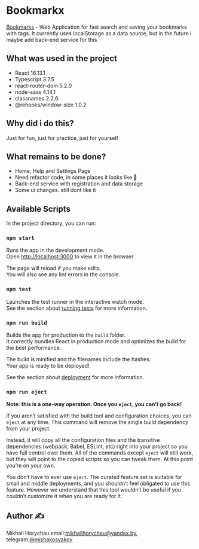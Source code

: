 # Bookmarkx
> 
[Bookmarks](https://bookmarkx.netlify.app/) - Web Application for fast search and saving your bookmarks with tags.
It currently uses localStorage as a data source, but in the future i maybe add back-end service for this


## What was used in the project
* React 16.13.1
* Typescript 3.7.5
* react-router-dom 5.2.0
* node-sass 4.14.1
* classnames 2.2.6
* @rehooks/window-size 1.0.2

## Why did i do this?
Just for fun, just for practice, just for yourself

## What remains to be done?
* Home, Help and Settings Page
* Need refactor code, in some places it looks like :shit:
* Back-end service with registration and data storage
* Some ui changes. still dont like it

## Available Scripts

In the project directory, you can run:

### `npm start`

Runs the app in the development mode.<br />
Open [http://localhost:3000](http://localhost:3000) to view it in the browser.

The page will reload if you make edits.<br />
You will also see any lint errors in the console.

### `npm test`

Launches the test runner in the interactive watch mode.<br />
See the section about [running tests](https://facebook.github.io/create-react-app/docs/running-tests) for more information.

### `npm run build`

Builds the app for production to the `build` folder.<br />
It correctly bundles React in production mode and optimizes the build for the best performance.

The build is minified and the filenames include the hashes.<br />
Your app is ready to be deployed!

See the section about [deployment](https://facebook.github.io/create-react-app/docs/deployment) for more information.

### `npm run eject`

**Note: this is a one-way operation. Once you `eject`, you can’t go back!**

If you aren’t satisfied with the build tool and configuration choices, you can `eject` at any time. This command will remove the single build dependency from your project.

Instead, it will copy all the configuration files and the transitive dependencies (webpack, Babel, ESLint, etc) right into your project so you have full control over them. All of the commands except `eject` will still work, but they will point to the copied scripts so you can tweak them. At this point you’re on your own.

You don’t have to ever use `eject`. The curated feature set is suitable for small and middle deployments, and you shouldn’t feel obligated to use this feature. However we understand that this tool wouldn’t be useful if you couldn’t customize it when you are ready for it.

## Author ✍️

Mikhail Horychau email:[mikhailhorychau@yandex.by](mikhailhorychau@yandex.by), telegram:[@mishakosyakov](https://t.me/mishakosyakov)
